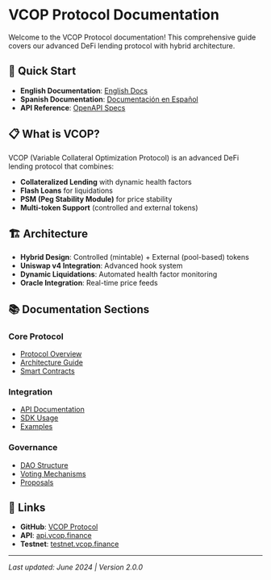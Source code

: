 # VCOP Protocol Documentation

Welcome to the VCOP Protocol documentation! This comprehensive guide covers our advanced DeFi lending protocol with hybrid architecture.

## 🚀 Quick Start

- **English Documentation**: [English Docs](./en/)
- **Spanish Documentation**: [Documentación en Español](./es/)
- **API Reference**: [OpenAPI Specs](./api/)

## 📋 What is VCOP?

VCOP (Variable Collateral Optimization Protocol) is an advanced DeFi lending protocol that combines:

- **Collateralized Lending** with dynamic health factors
- **Flash Loans** for liquidations
- **PSM (Peg Stability Module)** for price stability
- **Multi-token Support** (controlled and external tokens)

## 🏗️ Architecture

- **Hybrid Design**: Controlled (mintable) + External (pool-based) tokens
- **Uniswap v4 Integration**: Advanced hook system
- **Dynamic Liquidations**: Automated health factor monitoring
- **Oracle Integration**: Real-time price feeds

## 📚 Documentation Sections

### Core Protocol
- [Protocol Overview](./en/protocol-overview.md)
- [Architecture Guide](./en/architecture.md)
- [Smart Contracts](./en/contracts.md)

### Integration
- [API Documentation](./api/openapi-en.json)
- [SDK Usage](./en/sdk.md)
- [Examples](./en/examples.md)

### Governance
- [DAO Structure](./en/governance.md)
- [Voting Mechanisms](./en/voting.md)
- [Proposals](./en/proposals.md)

## 🔗 Links

- **GitHub**: [VCOP Protocol](https://github.com/rofergon/v4-template)
- **API**: [api.vcop.finance](https://api.vcop.finance)
- **Testnet**: [testnet.vcop.finance](https://testnet.vcop.finance)

---

*Last updated: June 2024 | Version 2.0.0* 